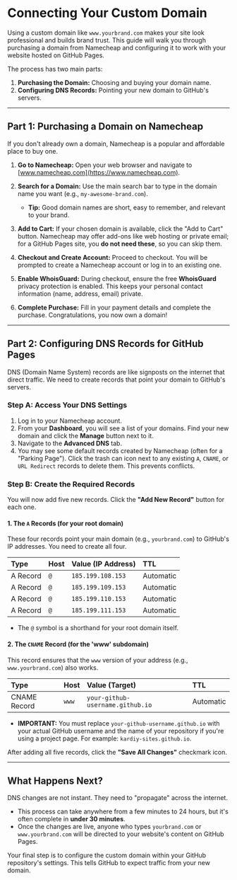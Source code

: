 # Connecting Your Custom Domain

Using a custom domain like `www.yourbrand.com` makes your site look professional and builds brand trust. This guide will walk you through purchasing a domain from Namecheap and configuring it to work with your website hosted on GitHub Pages.

The process has two main parts:
1.  **Purchasing the Domain:** Choosing and buying your domain name.
2.  **Configuring DNS Records:** Pointing your new domain to GitHub's servers.

---

## Part 1: Purchasing a Domain on Namecheap

If you don't already own a domain, Namecheap is a popular and affordable place to buy one.

1.  **Go to Namecheap:** Open your web browser and navigate to [www.namecheap.com](https://www.namecheap.com).

2.  **Search for a Domain:** Use the main search bar to type in the domain name you want (e.g., `my-awesome-brand.com`).
    * **Tip:** Good domain names are short, easy to remember, and relevant to your brand.

3.  **Add to Cart:** If your chosen domain is available, click the "Add to Cart" button. Namecheap may offer add-ons like web hosting or private email; for a GitHub Pages site, you **do not need these**, so you can skip them.

4.  **Checkout and Create Account:** Proceed to checkout. You will be prompted to create a Namecheap account or log in to an existing one.

5.  **Enable WhoisGuard:** During checkout, ensure the free **WhoisGuard** privacy protection is enabled. This keeps your personal contact information (name, address, email) private.

6.  **Complete Purchase:** Fill in your payment details and complete the purchase. Congratulations, you now own a domain!

---

## Part 2: Configuring DNS Records for GitHub Pages

DNS (Domain Name System) records are like signposts on the internet that direct traffic. We need to create records that point your domain to GitHub's servers.

### Step A: Access Your DNS Settings

1.  Log in to your Namecheap account.
2.  From your **Dashboard**, you will see a list of your domains. Find your new domain and click the **Manage** button next to it.
3.  Navigate to the **Advanced DNS** tab.
4.  You may see some default records created by Namecheap (often for a "Parking Page"). Click the trash can icon next to any existing `A`, `CNAME`, or `URL Redirect` records to delete them. This prevents conflicts.

### Step B: Create the Required Records

You will now add five new records. Click the **"Add New Record"** button for each one.

#### 1. The `A` Records (for your root domain)
These four records point your main domain (e.g., `yourbrand.com`) to GitHub's IP addresses. You need to create all four.

| Type | Host | Value (IP Address) | TTL |
| :--- | :--- | :--- | :--- |
| A Record | `@` | `185.199.108.153` | Automatic |
| A Record | `@` | `185.199.109.153` | Automatic |
| A Record | `@` | `185.199.110.153` | Automatic |
| A Record | `@` | `185.199.111.153` | Automatic |

* The `@` symbol is a shorthand for your root domain itself.

#### 2. The `CNAME` Record (for the 'www' subdomain)
This record ensures that the `www` version of your address (e.g., `www.yourbrand.com`) also works.

| Type | Host | Value (Target) | TTL |
| :--- | :--- | :--- | :--- |
| CNAME Record | `www` | `your-github-username.github.io` | Automatic |

* **IMPORTANT:** You must replace `your-github-username.github.io` with your actual GitHub username and the name of your repository if you're using a project page. For example: `kardiy-sites.github.io`.

After adding all five records, click the **"Save All Changes"** checkmark icon.

---

## What Happens Next?

DNS changes are not instant. They need to "propagate" across the internet.
* This process can take anywhere from a few minutes to 24 hours, but it's often complete in **under 30 minutes**.
* Once the changes are live, anyone who types `yourbrand.com` or `www.yourbrand.com` will be directed to your website's content on GitHub Pages.

Your final step is to configure the custom domain within your GitHub repository's settings. This tells GitHub to expect traffic from your new domain.